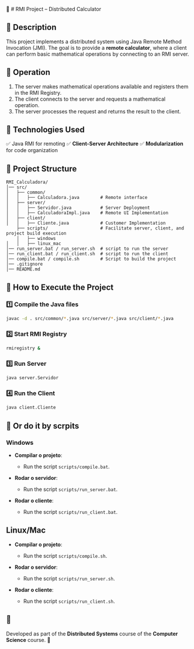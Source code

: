 📌 # RMI Project – Distributed Calculator

## 📖 Description
This project implements a distributed system using Java Remote Method Invocation (JMI). The goal is to provide a **remote calculator**, where a client can perform basic mathematical operations by connecting to an RMI server.

## 🔹 Operation
1. The server makes mathematical operations available and registers them in the RMI Registry.
2. The client connects to the server and requests a mathematical operation.
3. The server processes the request and returns the result to the client.

## 🔹 Technologies Used
✅ Java RMI for remoting
✅ **Client-Server Architecture**
✅ **Modularization** for code organization

## 🔹 Project Structure
```
RMI_Calculadora/
│── src/
│   ├── common/
│   │   ├── Calculadora.java        # Remote interface
│   ├── server/
│   │   ├── Servidor.java           # Server Deployment
│   │   ├── CalculadoraImpl.java    # Remote UI Implementation
│   ├── client/
│   │   ├── Cliente.java            # Customer Implementation
    ├── scripts/                    # Facilitate server, client, and project build execution
    │   ├── windows                 
│   │   ├── linux_mac               
│── run_server.bat / run_server.sh  # script to run the server
│── run_client.bat / run_client.sh  # script to run the client
│── compile.bat / compile.sh        # Script to build the project
│── .gitignore
│── README.md
```

## 🔹 How to Execute the Project
### 1️⃣ Compile the Java files
```sh
javac -d . src/common/*.java src/server/*.java src/client/*.java
```
### 2️⃣ Start RMI Registry
```sh
rmiregistry &
```
### 3️⃣ Run Server
```sh
java server.Servidor
```
### 4️⃣ Run the Client
```sh
java client.Cliente
```

## 🔹 Or do it by scrpits
### Windows
- **Compilar o projeto**: 
  - Run the script `scripts/compile.bat`.
  
- **Rodar o servidor**:
  - Run the script `scripts/run_server.bat`.
  
- **Rodar o cliente**:
  - Run the script `scripts/run_client.bat`.

## Linux/Mac
- **Compilar o projeto**: 
  - Run the script `scripts/compile.sh`.

- **Rodar o servidor**:
  - Run the script `scripts/run_server.sh`.

- **Rodar o cliente**:
  - Run the script `scripts/run_client.sh`.

## 📌
Developed as part of the **Distributed Systems** course of the **Computer Science** course. 🚀
